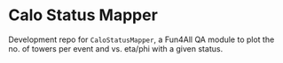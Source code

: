 # Calo Status Mapper

Development repo for `CaloStatusMapper`, a Fun4All QA module
to plot the no. of towers per event and vs. eta/phi with a
given status.
